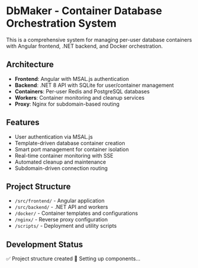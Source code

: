 # DbMaker - Container Database Orchestration System

This is a comprehensive system for managing per-user database containers with Angular frontend, .NET backend, and Docker orchestration.

## Architecture
- **Frontend**: Angular with MSAL.js authentication
- **Backend**: .NET 8 API with SQLite for user/container management
- **Containers**: Per-user Redis and PostgreSQL databases
- **Workers**: Container monitoring and cleanup services
- **Proxy**: Nginx for subdomain-based routing

## Features
- User authentication via MSAL.js
- Template-driven database container creation
- Smart port management for container isolation
- Real-time container monitoring with SSE
- Automated cleanup and maintenance
- Subdomain-driven connection routing

## Project Structure
- `/src/frontend/` - Angular application
- `/src/backend/` - .NET API and workers
- `/docker/` - Container templates and configurations
- `/nginx/` - Reverse proxy configuration
- `/scripts/` - Deployment and utility scripts

## Development Status
✅ Project structure created
🔄 Setting up components...
